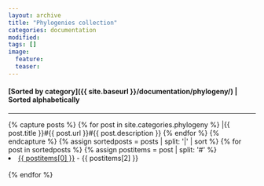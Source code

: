 ```yaml
---
layout: archive
title: "Phylogenies collection"
categories: documentation
modified:
tags: []
image:
  feature:
  teaser:
---
```


#### [Sorted by category]({{ site.baseurl }}/documentation/phylogeny/) | Sorted alphabetically
---

<div class="tiles">
{% capture posts %}
  {% for post in site.categories.phylogeny %}
    |{{ post.title }}#{{ post.url }}#{{ post.description }}
  {% endfor %}
{% endcapture %}
{% assign sortedposts = posts | split: '|' | sort %}
{% for post in sortedposts %}
  {% assign postitems = post | split: '#' %}
  <li><a href="{{ site.baseurl }}{{ postitems[1] }}">{{ postitems[0] }}</a> - {{ postitems[2] }}</li><br>
{% endfor %}
</div><!-- /.tiles -->
